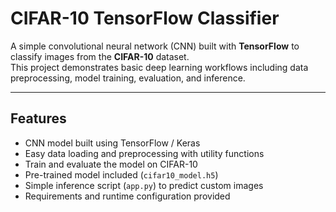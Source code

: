 # CIFAR-10 TensorFlow Classifier

A simple convolutional neural network (CNN) built with **TensorFlow** to classify images from the **CIFAR-10** dataset.  
This project demonstrates basic deep learning workflows including data preprocessing, model training, evaluation, and inference.

---

## Features
- CNN model built using TensorFlow / Keras  
- Easy data loading and preprocessing with utility functions  
- Train and evaluate the model on CIFAR-10  
- Pre-trained model included (`cifar10_model.h5`)  
- Simple inference script (`app.py`) to predict custom images  
- Requirements and runtime configuration provided  

